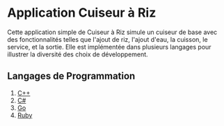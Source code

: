 # Application Cuiseur à Riz

Cette application simple de Cuiseur à Riz simule un cuiseur de base avec des fonctionnalités telles que l'ajout de riz, l'ajout d'eau, la cuisson, le service, et la sortie. Elle est implémentée dans plusieurs langages pour illustrer la diversité des choix de développement.

## Langages de Programmation

1. [C++](https://github.com/hei-school/cc-d2-my-rice-cooker-fetraandri/tree/feature/C++)
2. [C#](https://github.com/hei-school/cc-d2-my-rice-cooker-fetraandri/tree/feature/C%23)
3. [Go](https://github.com/hei-school/cc-d2-my-rice-cooker-fetraandri/tree/feature/Go)
4. [Ruby](https://github.com/hei-school/cc-d2-my-rice-cooker-fetraandri/tree/feature/ruby)


